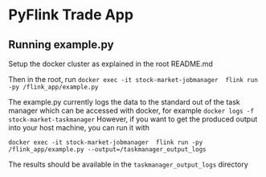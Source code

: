 # PyFlink Trade App

## Running example.py

Setup the docker cluster as explained in the root README.md

Then in the root, run `docker exec -it stock-market-jobmanager  flink run -py /flink_app/example.py`

The example.py currently logs the data to the standard out of the task manager which can be accessed
with docker, for example `docker logs -f stock-market-taskmanager`
However, if you want to get the produced output into your host machine, you can run it with

`docker exec -it stock-market-jobmanager  flink run -py /flink_app/example.py --output=/taskmanager_output_logs`

The results should be available in the `taskmanager_output_logs` directory